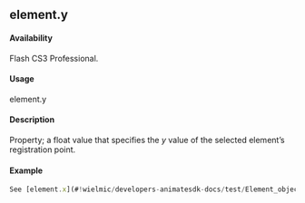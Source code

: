 ## element.y

#### Availability

Flash CS3 Professional.

#### Usage

element.y

#### Description

Property; a float value that specifies the *y* value of the selected element’s registration point.

#### Example

```javascript
See [element.x](#!wielmic/developers-animatesdk-docs/test/Element_object/elemen26.md)

```